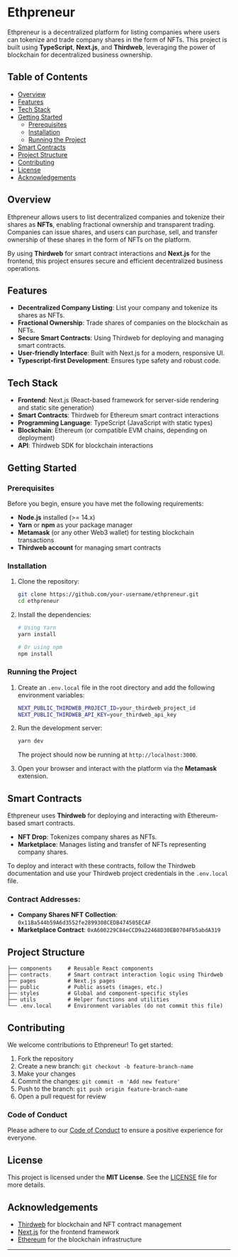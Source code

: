 

# Ethpreneur

Ethpreneur is a decentralized platform for listing companies where users can tokenize and trade company shares in the form of NFTs. This project is built using **TypeScript**, **Next.js**, and **Thirdweb**, leveraging the power of blockchain for decentralized business ownership.

## Table of Contents

- [Overview](#overview)
- [Features](#features)
- [Tech Stack](#tech-stack)
- [Getting Started](#getting-started)
  - [Prerequisites](#prerequisites)
  - [Installation](#installation)
  - [Running the Project](#running-the-project)
- [Smart Contracts](#smart-contracts)
- [Project Structure](#project-structure)
- [Contributing](#contributing)
- [License](#license)
- [Acknowledgements](#acknowledgements)

## Overview

Ethpreneur allows users to list decentralized companies and tokenize their shares as **NFTs**, enabling fractional ownership and transparent trading. Companies can issue shares, and users can purchase, sell, and transfer ownership of these shares in the form of NFTs on the platform.

By using **Thirdweb** for smart contract interactions and **Next.js** for the frontend, this project ensures secure and efficient decentralized business operations.

## Features

- **Decentralized Company Listing**: List your company and tokenize its shares as NFTs.
- **Fractional Ownership**: Trade shares of companies on the blockchain as NFTs.
- **Secure Smart Contracts**: Using Thirdweb for deploying and managing smart contracts.
- **User-friendly Interface**: Built with Next.js for a modern, responsive UI.
- **Typescript-first Development**: Ensures type safety and robust code.
  
## Tech Stack

- **Frontend**: Next.js (React-based framework for server-side rendering and static site generation)
- **Smart Contracts**: Thirdweb for Ethereum smart contract interactions
- **Programming Language**: TypeScript (JavaScript with static types)
- **Blockchain**: Ethereum (or compatible EVM chains, depending on deployment)
- **API**: Thirdweb SDK for blockchain interactions

## Getting Started

### Prerequisites

Before you begin, ensure you have met the following requirements:

- **Node.js** installed (>= 14.x)
- **Yarn** or **npm** as your package manager
- **Metamask** (or any other Web3 wallet) for testing blockchain transactions
- **Thirdweb account** for managing smart contracts

### Installation

1. Clone the repository:

   ```bash
   git clone https://github.com/your-username/ethpreneur.git
   cd ethpreneur
   ```

2. Install the dependencies:

   ```bash
   # Using Yarn
   yarn install

   # Or using npm
   npm install
   ```

### Running the Project

1. Create an `.env.local` file in the root directory and add the following environment variables:

   ```bash
   NEXT_PUBLIC_THIRDWEB_PROJECT_ID=your_thirdweb_project_id
   NEXT_PUBLIC_THIRDWEB_API_KEY=your_thirdweb_api_key
   ```

2. Run the development server:

   ```bash
   yarn dev
   ```

   The project should now be running at `http://localhost:3000`.

3. Open your browser and interact with the platform via the **Metamask** extension.

## Smart Contracts

Ethpreneur uses **Thirdweb** for deploying and interacting with Ethereum-based smart contracts.

- **NFT Drop**: Tokenizes company shares as NFTs.
- **Marketplace**: Manages listing and transfer of NFTs representing company shares.

To deploy and interact with these contracts, follow the Thirdweb documentation and use your Thirdweb project credentials in the `.env.local` file.

### Contract Addresses:

- **Company Shares NFT Collection**: `0x11Ba544b59A6d3552fe2899308CEDB474505ECAF`
- **Marketplace Contract**: `0xA600229C84eCCD9a22468D30EB0704Fb5abdA319`

## Project Structure

```
├── components     # Reusable React components
├── contracts      # Smart contract interaction logic using Thirdweb
├── pages          # Next.js pages
├── public         # Public assets (images, etc.)
├── styles         # Global and component-specific styles
├── utils          # Helper functions and utilities
└── .env.local     # Environment variables (do not commit this file)
```

## Contributing

We welcome contributions to Ethpreneur! To get started:

1. Fork the repository
2. Create a new branch: `git checkout -b feature-branch-name`
3. Make your changes
4. Commit the changes: `git commit -m 'Add new feature'`
5. Push to the branch: `git push origin feature-branch-name`
6. Open a pull request for review

### Code of Conduct

Please adhere to our [Code of Conduct](CODE_OF_CONDUCT.md) to ensure a positive experience for everyone.

## License

This project is licensed under the **MIT License**. See the [LICENSE](LICENSE) file for more details.

## Acknowledgements

- [Thirdweb](https://thirdweb.com/) for blockchain and NFT contract management
- [Next.js](https://nextjs.org/) for the frontend framework
- [Ethereum](https://ethereum.org/) for the blockchain infrastructure

---

